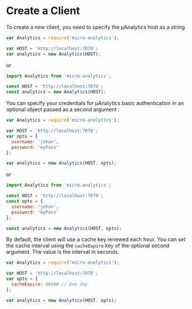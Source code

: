 # Create a Client

To create a new client, you need to specify the µAnalytics host as a _string_.

```javascript
var Analytics = require('micro-analytics');

var HOST = 'http://localhost:7070';
var analytics = new Analytics(HOST);
```

or

```javascript
import Analytics from 'micro-analytics';

const HOST = 'http://localhost:7070';
const analytics = new Analytics(HOST);
```

You can specify your credentials for µAnalytics basic authentication in an optional object passed as a second argument :

```javascript
var Analytics = require('micro-analytics');

var HOST = 'http://localhost:7070';
var opts = {
  username: 'johan',
  password: 'myPass'
};

var analytics = new Analytics(HOST, opts);
```

or

```javascript
import Analytics from 'micro-analytics';

const HOST = 'http://localhost:7070';
const opts = {
  username: 'johan',
  password: 'myPass'
};

const analytics = new Analytics(HOST, opts);
```

By default, the client will use a cache key renewed each hour. You can set the cache interval using the `cacheExpire` key of the optional second argument. The value is the interval in seconds.

```javascript
var Analytics = require('micro-analytics');

var HOST = 'http://localhost:7070';
var opts = {
  cacheExpire: 86400 // One day
};

var analytics = new Analytics(HOST, opts);
```
